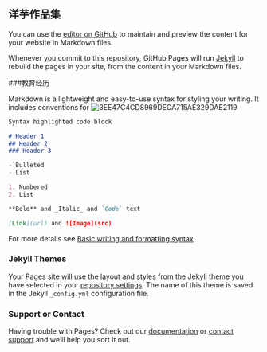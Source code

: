 ## 洋芋作品集

You can use the [editor on GitHub](https://github.com/YangYUsc/-/edit/main/README.md) to maintain and preview the content for your website in Markdown files.

Whenever you commit to this repository, GitHub Pages will run [Jekyll](https://jekyllrb.com/) to rebuild the pages in your site, from the content in your Markdown files.

###教育经历

Markdown is a lightweight and easy-to-use syntax for styling your writing. It includes conventions for
![3EE47C4CD8969DECA715AE329DAE2119](https://user-images.githubusercontent.com/107540845/173795519-ddfa60ed-8932-4f55-a76f-8a5b42d66ba9.png)

```markdown
Syntax highlighted code block

# Header 1
## Header 2
### Header 3

- Bulleted
- List

1. Numbered
2. List

**Bold** and _Italic_ and `Code` text

[Link](url) and ![Image](src)
```

For more details see [Basic writing and formatting syntax](https://docs.github.com/en/github/writing-on-github/getting-started-with-writing-and-formatting-on-github/basic-writing-and-formatting-syntax).

### Jekyll Themes




Your Pages site will use the layout and styles from the Jekyll theme you have selected in your [repository settings](https://github.com/YangYUsc/-/settings/pages). The name of this theme is saved in the Jekyll `_config.yml` configuration file.

### Support or Contact

Having trouble with Pages? Check out our [documentation](https://docs.github.com/categories/github-pages-basics/) or [contact support](https://support.github.com/contact) and we’ll help you sort it out.
